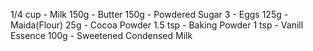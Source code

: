 1/4 cup - Milk
150g - Butter
150g - Powdered Sugar
3 - Eggs
125g - Maida(Flour)
25g - Cocoa Powder
1.5 tsp - Baking Powder
1 tsp - Vanill Essence
100g - Sweetened Condensed Milk

